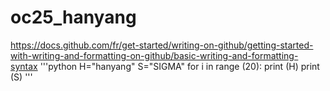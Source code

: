 # oc25_hanyang

https://docs.github.com/fr/get-started/writing-on-github/getting-started-with-writing-and-formatting-on-github/basic-writing-and-formatting-syntax
'''python
H="hanyang"
S="SIGMA"
for i in range (20):
    print (H)
    print (S)
'''
